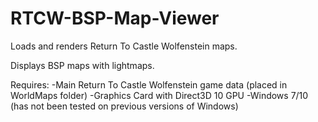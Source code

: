 # RTCW-BSP-Map-Viewer
Loads and renders Return To Castle Wolfenstein maps.

Displays BSP maps with lightmaps.

Requires:
-Main Return To Castle Wolfenstein game data (placed in WorldMaps folder)
-Graphics Card with Direct3D 10 GPU
-Windows 7/10 (has not been tested on previous versions of Windows)
